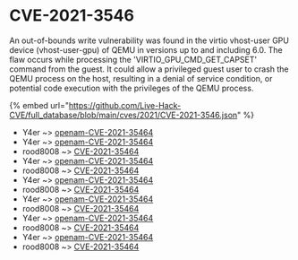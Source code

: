 # CVE-2021-3546

An out-of-bounds write vulnerability was found in the virtio vhost-user GPU device (vhost-user-gpu) of QEMU in versions up to and including 6.0. The flaw occurs while processing the 'VIRTIO_GPU_CMD_GET_CAPSET' command from the guest. It could allow a privileged guest user to crash the QEMU process on the host, resulting in a denial of service condition, or potential code execution with the privileges of the QEMU process.

{% embed url="https://github.com/Live-Hack-CVE/full_database/blob/main/cves/2021/CVE-2021-3546.json" %}


* Y4er ~> [openam-CVE-2021-35464](https://www.alice-snow.ru/2021/database/cve-2021-3546/openam-cve-2021-35464-y4er)
* Y4er ~> [openam-CVE-2021-35464](https://www.alice-snow.ru/2021/database/cve-2021-3546/openam-cve-2021-35464-y4er)
* rood8008 ~> [CVE-2021-35464](https://www.alice-snow.ru/2021/database/cve-2021-3546/cve-2021-35464-rood8008)
* Y4er ~> [openam-CVE-2021-35464](https://www.alice-snow.ru/2021/database/cve-2021-3546/openam-cve-2021-35464-y4er)
* rood8008 ~> [CVE-2021-35464](https://www.alice-snow.ru/2021/database/cve-2021-3546/cve-2021-35464-rood8008)
* Y4er ~> [openam-CVE-2021-35464](https://www.alice-snow.ru/2021/database/cve-2021-3546/openam-cve-2021-35464-y4er)
* rood8008 ~> [CVE-2021-35464](https://www.alice-snow.ru/2021/database/cve-2021-3546/cve-2021-35464-rood8008)
* Y4er ~> [openam-CVE-2021-35464](https://www.alice-snow.ru/2021/database/cve-2021-3546/openam-cve-2021-35464-y4er)
* rood8008 ~> [CVE-2021-35464](https://www.alice-snow.ru/2021/database/cve-2021-3546/cve-2021-35464-rood8008)
* Y4er ~> [openam-CVE-2021-35464](https://www.alice-snow.ru/2021/database/cve-2021-3546/openam-cve-2021-35464-y4er)
* rood8008 ~> [CVE-2021-35464](https://www.alice-snow.ru/2021/database/cve-2021-3546/cve-2021-35464-rood8008)
* Y4er ~> [openam-CVE-2021-35464](https://www.alice-snow.ru/2021/database/cve-2021-3546/openam-cve-2021-35464-y4er)
* rood8008 ~> [CVE-2021-35464](https://www.alice-snow.ru/2021/database/cve-2021-3546/cve-2021-35464-rood8008)